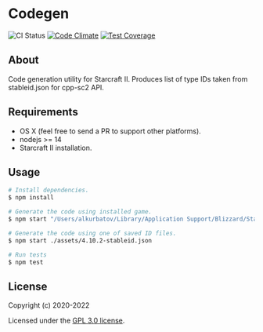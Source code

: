 # Codegen

![CI Status](https://github.com/cpp-sc2/codegen/workflows/Node.js%20CI/badge.svg)
[![Code Climate](https://codeclimate.com/github/cpp-sc2/codegen/badges/gpa.svg)](https://codeclimate.com/github/cpp-sc2/codegen)
[![Test Coverage](https://codeclimate.com/github/cpp-sc2/codegen/badges/coverage.svg)](https://codeclimate.com/github/cpp-sc2/codegen/coverage)

## About
Code generation utility for Starcraft II. Produces list of type IDs taken from stableid.json for cpp-sc2 API.

## Requirements
* OS X (feel free to send a PR to support other platforms).
* nodejs >= 14
* Starcraft II installation.

## Usage
```bash
# Install dependencies.
$ npm install

# Generate the code using installed game.
$ npm start "/Users/alkurbatov/Library/Application Support/Blizzard/StarCraft II/stableid.json"

# Generate the code using one of saved ID files.
$ npm start ./assets/4.10.2-stableid.json

# Run tests
$ npm test
```

## License
Copyright (c) 2020-2022

Licensed under the [GPL 3.0 license](LICENSE).
